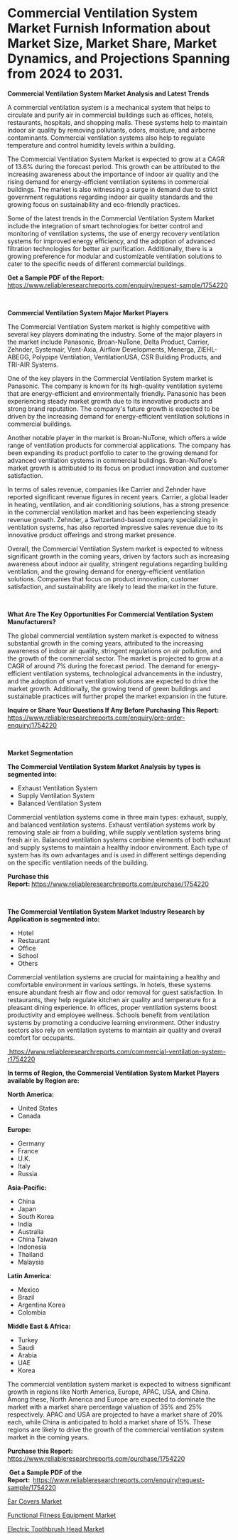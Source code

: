 <p><h1>Commercial Ventilation System Market Furnish Information about Market Size, Market Share, Market Dynamics, and Projections Spanning from 2024 to 2031.</h1></p><p><strong>Commercial Ventilation System Market Analysis and Latest Trends</strong></p>
<p><p>A commercial ventilation system is a mechanical system that helps to circulate and purify air in commercial buildings such as offices, hotels, restaurants, hospitals, and shopping malls. These systems help to maintain indoor air quality by removing pollutants, odors, moisture, and airborne contaminants. Commercial ventilation systems also help to regulate temperature and control humidity levels within a building.</p><p>The Commercial Ventilation System Market is expected to grow at a CAGR of 13.6% during the forecast period. This growth can be attributed to the increasing awareness about the importance of indoor air quality and the rising demand for energy-efficient ventilation systems in commercial buildings. The market is also witnessing a surge in demand due to strict government regulations regarding indoor air quality standards and the growing focus on sustainability and eco-friendly practices.</p><p>Some of the latest trends in the Commercial Ventilation System Market include the integration of smart technologies for better control and monitoring of ventilation systems, the use of energy recovery ventilation systems for improved energy efficiency, and the adoption of advanced filtration technologies for better air purification. Additionally, there is a growing preference for modular and customizable ventilation solutions to cater to the specific needs of different commercial buildings.</p></p>
<p><strong>Get a Sample PDF of the Report:&nbsp;</strong> <a href="https://www.reliableresearchreports.com/enquiry/request-sample/1754220">https://www.reliableresearchreports.com/enquiry/request-sample/1754220</a></p>
<p>&nbsp;</p>
<p><strong>Commercial Ventilation System Major Market Players</strong></p>
<p><p>The Commercial Ventilation System market is highly competitive with several key players dominating the industry. Some of the major players in the market include Panasonic, Broan-NuTone, Delta Product, Carrier, Zehnder, Systemair, Vent-Axia, Airflow Developments, Menerga, ZIEHL-ABEGG, Polypipe Ventilation, VentilationUSA, CSR Building Products, and TRI-AIR Systems. </p><p>One of the key players in the Commercial Ventilation System market is Panasonic. The company is known for its high-quality ventilation systems that are energy-efficient and environmentally friendly. Panasonic has been experiencing steady market growth due to its innovative products and strong brand reputation. The company's future growth is expected to be driven by the increasing demand for energy-efficient ventilation solutions in commercial buildings.</p><p>Another notable player in the market is Broan-NuTone, which offers a wide range of ventilation products for commercial applications. The company has been expanding its product portfolio to cater to the growing demand for advanced ventilation systems in commercial buildings. Broan-NuTone's market growth is attributed to its focus on product innovation and customer satisfaction.</p><p>In terms of sales revenue, companies like Carrier and Zehnder have reported significant revenue figures in recent years. Carrier, a global leader in heating, ventilation, and air conditioning solutions, has a strong presence in the commercial ventilation market and has been experiencing steady revenue growth. Zehnder, a Switzerland-based company specializing in ventilation systems, has also reported impressive sales revenue due to its innovative product offerings and strong market presence.</p><p>Overall, the Commercial Ventilation System market is expected to witness significant growth in the coming years, driven by factors such as increasing awareness about indoor air quality, stringent regulations regarding building ventilation, and the growing demand for energy-efficient ventilation solutions. Companies that focus on product innovation, customer satisfaction, and sustainability are likely to lead the market in the future.</p></p>
<p>&nbsp;</p>
<p><strong>What Are The Key Opportunities For Commercial Ventilation System Manufacturers?</strong></p>
<p><p>The global commercial ventilation system market is expected to witness substantial growth in the coming years, attributed to the increasing awareness of indoor air quality, stringent regulations on air pollution, and the growth of the commercial sector. The market is projected to grow at a CAGR of around 7% during the forecast period. The demand for energy-efficient ventilation systems, technological advancements in the industry, and the adoption of smart ventilation solutions are expected to drive the market growth. Additionally, the growing trend of green buildings and sustainable practices will further propel the market expansion in the future.</p></p>
<p><strong>Inquire or Share Your Questions If Any Before Purchasing This Report:</strong> <a href="https://www.reliableresearchreports.com/enquiry/pre-order-enquiry/1754220">https://www.reliableresearchreports.com/enquiry/pre-order-enquiry/1754220</a></p>
<p>&nbsp;</p>
<p><strong>Market Segmentation</strong></p>
<p><strong>The Commercial Ventilation System Market Analysis by types is segmented into:</strong></p>
<p><ul><li>Exhaust Ventilation System</li><li>Supply Ventilation System</li><li>Balanced Ventilation System</li></ul></p>
<p><p>Commercial ventilation systems come in three main types: exhaust, supply, and balanced ventilation systems. Exhaust ventilation systems work by removing stale air from a building, while supply ventilation systems bring fresh air in. Balanced ventilation systems combine elements of both exhaust and supply systems to maintain a healthy indoor environment. Each type of system has its own advantages and is used in different settings depending on the specific ventilation needs of the building.</p></p>
<p><strong>Purchase this Report:&nbsp;</strong><a href="https://www.reliableresearchreports.com/purchase/1754220">https://www.reliableresearchreports.com/purchase/1754220</a></p>
<p>&nbsp;</p>
<p><strong>The Commercial Ventilation System Market Industry Research by Application is segmented into:</strong></p>
<p><ul><li>Hotel</li><li>Restaurant</li><li>Office</li><li>School</li><li>Others</li></ul></p>
<p><p>Commercial ventilation systems are crucial for maintaining a healthy and comfortable environment in various settings. In hotels, these systems ensure abundant fresh air flow and odor removal for guest satisfaction. In restaurants, they help regulate kitchen air quality and temperature for a pleasant dining experience. In offices, proper ventilation systems boost productivity and employee wellness. Schools benefit from ventilation systems by promoting a conducive learning environment. Other industry sectors also rely on ventilation systems to maintain air quality and overall comfort for occupants.</p></p>
<p><a href="https://www.reliableresearchreports.com/commercial-ventilation-system-r1754220">&nbsp;https://www.reliableresearchreports.com/commercial-ventilation-system-r1754220</a></p>
<p><strong>In terms of Region, the Commercial Ventilation System Market Players available by Region are:</strong></p>
<p>
    <p> <strong> North America: </strong>
        <ul>
            <li>United States</li>
            <li>Canada</li>
        </ul>
        </p> 
    <p> <strong> Europe: </strong>
        <ul>
            <li>Germany</li>
            <li>France</li>
            <li>U.K.</li>
            <li>Italy</li>
            <li>Russia</li>
        </ul>
        </p> 
    <p> <strong> Asia-Pacific: </strong>
        <ul>
            <li>China</li>
            <li>Japan</li>
            <li>South Korea</li>
            <li>India</li>
            <li>Australia</li>
            <li>China Taiwan</li>
            <li>Indonesia</li>
            <li>Thailand</li>
            <li>Malaysia</li>
        </ul>
        </p> 
    <p> <strong> Latin America: </strong>
        <ul>
            <li>Mexico</li>
            <li>Brazil</li>
            <li>Argentina Korea</li>
            <li>Colombia</li>
        </ul>
        </p> 
    <p> <strong> Middle East & Africa: </strong>
        <ul>
            <li>Turkey</li>
            <li>Saudi</li>
            <li>Arabia</li>
            <li>UAE</li>
            <li>Korea</li>
        </ul>
    </p>
    </p>
<p><p>The commercial ventilation system market is expected to witness significant growth in regions like North America, Europe, APAC, USA, and China. Among these, North America and Europe are expected to dominate the market with a market share percentage valuation of 35% and 25% respectively. APAC and USA are projected to have a market share of 20% each, while China is anticipated to hold a market share of 15%. These regions are likely to drive the growth of the commercial ventilation system market in the coming years.</p></p>
<p><strong>Purchase this Report: </strong><a href="https://www.reliableresearchreports.com/purchase/1754220">https://www.reliableresearchreports.com/purchase/1754220</a></p>
<p>&nbsp;<strong>Get a Sample PDF of the Report:&nbsp;&nbsp;</strong><a href="https://www.reliableresearchreports.com/enquiry/request-sample/1754220">https://www.reliableresearchreports.com/enquiry/request-sample/1754220</a></p>
<p><strong></strong></p>
<p><p><a href="https://www.linkedin.com/pulse/ear-covers-market-competitive-analysis-trends-forecast-2031-magnoir-vpone?trackingId=9%2BAeUJ3SeDbCiGW5hSSF2A%3D%3D">Ear Covers Market</a></p><p><a href="https://www.linkedin.com/pulse/functional-fitness-equipment-market-size-reveals-best-marketing-r43ce?trackingId=X6JX9w%2BMVGKU7qvMkiBEog%3D%3D">Functional Fitness Equipment Market</a></p><p><a href="https://www.linkedin.com/pulse/electric-toothbrush-head-market-size-reveals-best-marketing-mzipe?trackingId=%2FxN5nl3Q2ik2ZWe2DSqDTw%3D%3D">Electric Toothbrush Head Market</a></p></p>